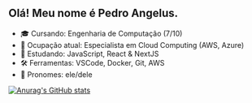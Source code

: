 ## Olá! Meu nome é Pedro Angelus.

- 🎓 Cursando: Engenharia de Computação (7/10)
- 💼 Ocupação atual: Especialista em Cloud Computing (AWS, Azure)
- 🌱 Estudando: JavaScript, React & NextJS
- 🛠️ Ferramentas: VSCode, Docker, Git, AWS
- 👤 Pronomes: ele/dele

[![Anurag's GitHub stats](https://github-readme-stats.vercel.app/api?username=pedroshell)](https://github.com/anuraghazra/github-readme-stats)
